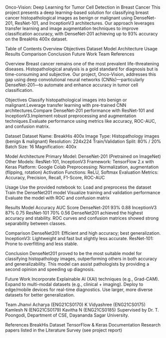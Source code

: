 Onco-Vision: Deep Learning for Tumor Cell Detection in Breast Cancer
This project presents a deep learning-based solution for classifying breast cancer histopathological images as benign or malignant using DenseNet-201, ResNet-101, and InceptionV3 architectures. Our approach leverages transfer learning and image augmentation techniques to improve classification accuracy, with DenseNet-201 achieving up to 93% accuracy on the BreakHis 400x dataset.

Table of Contents
Overview
Objectives
Dataset
Model Architecture
Usage
Results
Comparison
Conclusion
Future Work
Team
References

Overview
Breast cancer remains one of the most prevalent life-threatening diseases. Histopathological analysis is a gold standard for diagnosis but is time-consuming and subjective. Our project, Onco-Vision, addresses this gap using deep convolutional neural networks (CNNs)—particularly DenseNet-201—to automate and enhance accuracy in tumor cell classification.

Objectives
Classify histopathological images into benign or malignant.Leverage transfer learning with pre-trained CNN architectures.Compare DenseNet-201 performance with ResNet-101 and InceptionV3.Implement robust preprocessing and augmentation techniques.Evaluate performance using metrics like accuracy, ROC-AUC, and confusion matrix.

Dataset
Dataset Name: BreakHis 400x
Image Type: Histopathology images (benign & malignant)
Resolution: 224x224
Train/Validation Split: 80% / 20%
Batch Size: 16
Magnification: 400x

Model Architecture
Primary Model: DenseNet-201 (Pretrained on ImageNet)
Other Models: ResNet-101, InceptionV3
Framework: TensorFlow 2.x with Keras
Platform: Google Colab
Preprocessing: Normalization, augmentation (flipping, rotation)
Activation Functions: ReLU, Softmax
Evaluation Metrics: Accuracy, Precision, Recall, F1-Score, ROC-AUC

Usage
Use the provided notebook to:
    Load and preprocess the dataset
    Train the DenseNet201 model
    Visualize training and validation performance
    Evaluate the model with ROC and confusion matrix

Results
Model	Accuracy	AUC Score
DenseNet-201	93%	0.88
InceptionV3	87%	0.75
ResNet-101	70%	0.56
DenseNet201 achieved the highest accuracy and stability.
ROC curves and confusion matrices showed strong separability between classes.

Comparison
DenseNet201: Efficient and high accuracy; best generalization.
InceptionV3: Lightweight and fast but slightly less accurate.
ResNet-101: Prone to overfitting and less stable.

Conclusion
DenseNet201 proved to be the most suitable model for classifying histopathology images, outperforming others in both accuracy and generalizability. This model can assist pathologists by providing a second opinion and speeding up diagnosis.

Future Work
Incorporate Explainable AI (XAI) techniques (e.g., Grad-CAM).
Expand to multi-modal datasets (e.g., clinical + imaging).
Deploy to edge/mobile devices for real-time diagnostics.
Use larger, more diverse datasets for better generalization.

Team
Jhanvi Acharya (ENG21CS0170)
K Vidyashree (ENG21CS0175)
Kamlesh N (ENG21CS0179)
Kavitha N (ENG21CS0185)
Supervised by Dr. T. Poongodi, Department of CSE, Dayananda Sagar University.

References
BreakHis Dataset
TensorFlow & Keras Documentation
Research papers listed in the Literature Survey (see project report)
